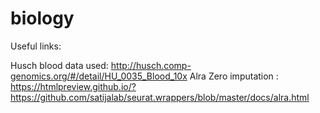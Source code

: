 # biology
Useful links:

Husch blood data used: http://husch.comp-genomics.org/#/detail/HU_0035_Blood_10x
Alra Zero imputation : https://htmlpreview.github.io/?https://github.com/satijalab/seurat.wrappers/blob/master/docs/alra.html
